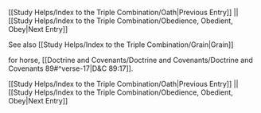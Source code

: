 [[Study Helps/Index to the Triple Combination/Oath|Previous Entry]]  ||  [[Study Helps/Index to the Triple Combination/Obedience, Obedient, Obey|Next Entry]]

 See also [[Study Helps/Index to the Triple Combination/Grain|Grain]]

 for horse, [[Doctrine and Covenants/Doctrine and Covenants/Doctrine and Covenants 89#^verse-17|D&C 89:17]].

[[Study Helps/Index to the Triple Combination/Oath|Previous Entry]]  ||  [[Study Helps/Index to the Triple Combination/Obedience, Obedient, Obey|Next Entry]]